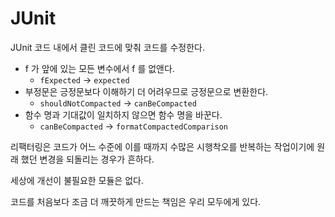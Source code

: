 # JUnit

JUnit 코드 내에서 클린 코드에 맞춰 코드를 수정한다.

- f 가 앞에 있는 모든 변수에서 f 를 없앤다.
    - `fExpected` → `expected`
- 부정문은 긍정문보다 이해하기 더 어려우므로 긍정문으로 변환한다.
    - `shouldNotCompacted` → `canBeCompacted`
- 함수 명과 기대값이 일치하지 않으면 함수 명을 바꾼다.
    - `canBeCompacted` → `formatCompactedComparison`

리팩터링은 코드가 어느 수준에 이를 때까지 수많은 시행착오를 반복하는 작업이기에 원래 했던 변경을 되돌리는 경우가 흔하다.

세상에 개선이 불필요한 모듈은 없다.

코드를 처음보다 조금 더 깨끗하게 만드는 책임은 우리 모두에게 있다.
